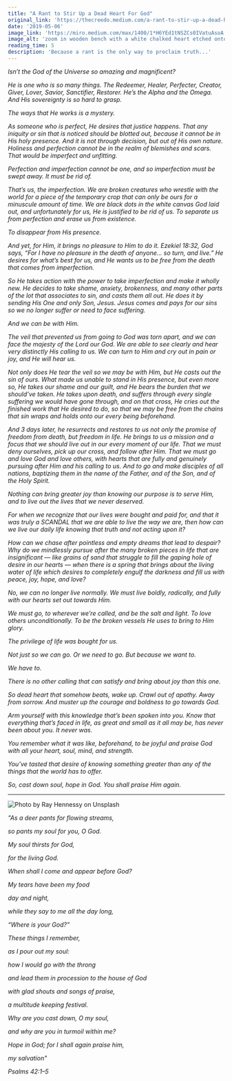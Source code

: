 ```yaml
---
title: "A Rant to Stir Up a Dead Heart For God"
original_link: 'https://thecreedo.medium.com/a-rant-to-stir-up-a-dead-heart-for-god-e7af6af29a1'
date: '2019-05-06'
image_link: 'https://miro.medium.com/max/1400/1*H6YEd1tNSZCs0IVatuAsoA.jpeg'
image_alt: 'zoom in wooden bench with a white chalked heart etched onto a board'
reading_time: 5
description: 'Because a rant is the only way to proclaim truth...'
---
```

_Isn’t the God of the Universe so amazing and magnificent?_

_He is one who is so many things. The Redeemer, Healer, Perfecter, Creator, Giver, Lover, Savior, Sanctifier, Restorer. He’s the Alpha and the Omega. And His sovereignty is so hard to grasp._

_The ways that He works is a mystery._

_As someone who is perfect, He desires that justice happens. That any iniquity or sin that is noticed should be blotted out, because it cannot be in His holy presence. And it is not through decision, but out of His own nature. Holiness and perfection cannot be in the realm of blemishes and scars. That would be imperfect and unfitting._

_Perfection and imperfection cannot be one, and so imperfection must be swept away. It must be rid of._

_That’s us, the imperfection. We are broken creatures who wrestle with the world for a piece of the temporary crop that can only be ours for a minuscule amount of time. We are black dots in the white canvas God laid out, and unfortunately for us, He is justified to be rid of us. To separate us from perfection and erase us from existence._

_To disappear from His presence._

_And yet, for Him, it brings no pleasure to Him to do it. Ezekiel 18:32, God says, “For I have no pleasure in the death of anyone… so turn, and live.” He desires for what’s best for us, and He wants us to be free from the death that comes from imperfection._

_So He takes action with the power to take imperfection and make it wholly new. He decides to take shame, anxiety, brokenness, and many other parts of the lot that associates to sin, and casts them all out. He does it by sending His One and only Son, Jesus. Jesus comes and pays for our sins so we no longer suffer or need to face suffering._

_And we can be with Him._

_The veil that prevented us from going to God was torn apart, and we can face the majesty of the Lord our God. We are able to see clearly and hear very distinctly His calling to us. We can turn to Him and cry out in pain or joy, and He will hear us._

_Not only does He tear the veil so we may be with Him, but He casts out the sin of ours. What made us unable to stand in His presence, but even more so, He takes our shame and our guilt, and He bears the burden that we should’ve taken. He takes upon death, and suffers through every single suffering we would have gone through, and on that cross, He cries out the finished work that He desired to do, so that we may be free from the chains that sin wraps and holds onto our every being beforehand._

_And 3 days later, he resurrects and restores to us not only the promise of freedom from death, but freedom in life. He brings to us a mission and a focus that we should live out in our every moment of our life. That we must deny ourselves, pick up our cross, and follow after Him. That we must go and love God and love others, with hearts that are fully and genuinely pursuing after Him and his calling to us. And to go and make disciples of all nations, baptizing them in the name of the Father, and of the Son, and of the Holy Spirit._

_Nothing can bring greater joy than knowing our purpose is to serve Him, and to live out the lives that we never deserved._

_For when we recognize that our lives were bought and paid for, and that it was truly a SCANDAL that we are able to live the way we are, then how can we live our daily life knowing that truth and not acting upon it?_

_How can we chase after pointless and empty dreams that lead to despair? Why do we mindlessly pursue after the many broken pieces in life that are insignificant — like grains of sand that struggle to fill the gaping hole of desire in our hearts — when there is a spring that brings about the living water of life which desires to completely engulf the darkness and fill us with peace, joy, hope, and love?_

_No, we can no longer live normally. We must live boldly, radically, and fully with our hearts set out towards Him._

_We must go, to wherever we’re called, and be the salt and light. To love others unconditionally. To be the broken vessels He uses to bring to Him glory._

_The privilege of life was bought for us._

_Not just so we can go. Or we need to go. But because we want to._

_We have to._

_There is no other calling that can satisfy and bring about joy than this one._

_So dead heart that somehow beats, wake up. Crawl out of apathy. Away from sorrow. And muster up the courage and boldness to go towards God._

_Arm yourself with this knowledge that’s been spoken into you. Know that everything that’s faced in life, as great and small as it all may be, has never been about you. It never was._

_You remember what it was like, beforehand, to be joyful and praise God with all your heart, soul, mind, and strength._

_You’ve tasted that desire of knowing something greater than any of the things that the world has to offer._

_So, cast down soul, hope in God. You shall praise Him again._

---

![](https://miro.medium.com/max/1400/1*60nGeS-74A4IYdHBwTRNrA.jpeg "Photo by Ray Hennessy on Unsplash")

_"As a deer pants for flowing streams,_

_so pants my soul for you, O God._

_My soul thirsts for God,_

_for the living God._

_When shall I come and appear before God?_

_My tears have been my food_

_day and night,_

_while they say to me all the day long,_

_“Where is your God?”_

_These things I remember,_

_as I pour out my soul:_

_how I would go with the throng_

_and lead them in procession to the house of God_

_with glad shouts and songs of praise,_

_a multitude keeping festival._

_Why are you cast down, O my soul,_

_and why are you in turmoil within me?_

_Hope in God; for I shall again praise him,_

_my salvation"_

_Psalms 42:1–5_